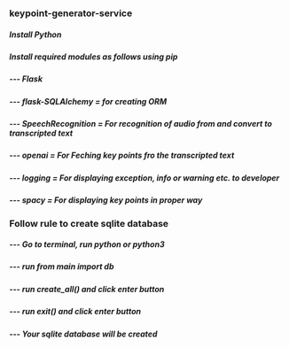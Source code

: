 ### keypoint-generator-service

##### Install Python
##### Install required modules as follows using pip
##### --- Flask
##### --- flask-SQLAlchemy = for creating ORM
##### --- SpeechRecognition = For recognition of audio from and convert to transcripted text
##### --- openai  = For Feching key points fro the transcripted text
##### --- logging = For displaying exception, info or warning etc. to developer
##### --- spacy = For displaying key points in proper way

### Follow rule to create sqlite database
##### --- Go to terminal, run python or python3
##### --- run from main import db
##### --- run create_all() and click enter button
##### --- run exit() and click enter button 
##### --- Your sqlite database will be created

